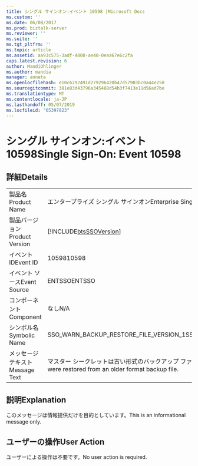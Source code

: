 ```yaml
---
title: シングル サインオン:イベント 10598 |Microsoft Docs
ms.custom: ''
ms.date: 06/08/2017
ms.prod: biztalk-server
ms.reviewer: ''
ms.suite: ''
ms.tgt_pltfrm: ''
ms.topic: article
ms.assetid: aa93c575-3adf-4808-ae40-0eaa67e6c2fa
caps.latest.revision: 6
author: MandiOhlinger
ms.author: mandia
manager: anneta
ms.openlocfilehash: e10c6292491d279296420b47d57903bc0a44e258
ms.sourcegitcommit: 381e83d43796a345488d54b3f7413e11d56ad7be
ms.translationtype: MT
ms.contentlocale: ja-JP
ms.lasthandoff: 05/07/2019
ms.locfileid: "65397823"
---
```

# <a name="single-sign-on-event-10598"></a><span data-ttu-id="9b63a-102">シングル サインオン:イベント 10598</span><span class="sxs-lookup"><span data-stu-id="9b63a-102">Single Sign-On: Event 10598</span></span>
## <a name="details"></a><span data-ttu-id="9b63a-103">詳細</span><span class="sxs-lookup"><span data-stu-id="9b63a-103">Details</span></span>  
  
|                 |                                                                    |
|-----------------|--------------------------------------------------------------------|
|  <span data-ttu-id="9b63a-104">製品名</span><span class="sxs-lookup"><span data-stu-id="9b63a-104">Product Name</span></span>   |                     <span data-ttu-id="9b63a-105">エンタープライズ シングル サインオン</span><span class="sxs-lookup"><span data-stu-id="9b63a-105">Enterprise Single Sign-On</span></span>                      |
| <span data-ttu-id="9b63a-106">製品バージョン</span><span class="sxs-lookup"><span data-stu-id="9b63a-106">Product Version</span></span> |     [!INCLUDE[btsSSOVersion](../includes/btsssoversion-md.md)]     |
|    <span data-ttu-id="9b63a-107">イベント ID</span><span class="sxs-lookup"><span data-stu-id="9b63a-107">Event ID</span></span>     |                               <span data-ttu-id="9b63a-108">10598</span><span class="sxs-lookup"><span data-stu-id="9b63a-108">10598</span></span>                                |
|  <span data-ttu-id="9b63a-109">イベント ソース</span><span class="sxs-lookup"><span data-stu-id="9b63a-109">Event Source</span></span>   |                               <span data-ttu-id="9b63a-110">ENTSSO</span><span class="sxs-lookup"><span data-stu-id="9b63a-110">ENTSSO</span></span>                               |
|    <span data-ttu-id="9b63a-111">コンポーネント</span><span class="sxs-lookup"><span data-stu-id="9b63a-111">Component</span></span>    |                                <span data-ttu-id="9b63a-112">なし</span><span class="sxs-lookup"><span data-stu-id="9b63a-112">N/A</span></span>                                 |
|  <span data-ttu-id="9b63a-113">シンボル名</span><span class="sxs-lookup"><span data-stu-id="9b63a-113">Symbolic Name</span></span>  |               <span data-ttu-id="9b63a-114">SSO_WARN_BACKUP_RESTORE_FILE_VERSION_1</span><span class="sxs-lookup"><span data-stu-id="9b63a-114">SSO_WARN_BACKUP_RESTORE_FILE_VERSION_1</span></span>               |
|  <span data-ttu-id="9b63a-115">メッセージ テキスト</span><span class="sxs-lookup"><span data-stu-id="9b63a-115">Message Text</span></span>   | <span data-ttu-id="9b63a-116">マスター シークレットは古い形式のバックアップ ファイルから復元されました。</span><span class="sxs-lookup"><span data-stu-id="9b63a-116">The master secrets were restored from an older format backup file.</span></span> |
  
## <a name="explanation"></a><span data-ttu-id="9b63a-117">説明</span><span class="sxs-lookup"><span data-stu-id="9b63a-117">Explanation</span></span>  
 <span data-ttu-id="9b63a-118">このメッセージは情報提供だけを目的としています。</span><span class="sxs-lookup"><span data-stu-id="9b63a-118">This is an informational message only.</span></span>  
  
## <a name="user-action"></a><span data-ttu-id="9b63a-119">ユーザーの操作</span><span class="sxs-lookup"><span data-stu-id="9b63a-119">User Action</span></span>  
 <span data-ttu-id="9b63a-120">ユーザーによる操作は不要です。</span><span class="sxs-lookup"><span data-stu-id="9b63a-120">No user action is required.</span></span>